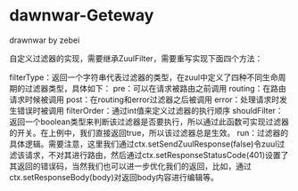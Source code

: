 # dawnwar-Geteway
drawnwar by zebei

自定义过滤器的实现，需要继承ZuulFilter，需要重写实现下面四个方法：

filterType：返回一个字符串代表过滤器的类型，在zuul中定义了四种不同生命周期的过滤器类型，具体如下：
    pre：可以在请求被路由之前调用
    routing：在路由请求时候被调用
    post：在routing和error过滤器之后被调用
    error：处理请求时发生错误时被调用
filterOrder：通过int值来定义过滤器的执行顺序
shouldFilter：返回一个boolean类型来判断该过滤器是否要执行，所以通过此函数可实现过滤器的开关。在上例中，我们直接返回true，所以该过滤器总是生效。
run：过滤器的具体逻辑。需要注意，这里我们通过ctx.setSendZuulResponse(false)令zuul过滤该请求，不对其进行路由，然后通过ctx.setResponseStatusCode(401)设置了其返回的错误码，当然我们也可以进一步优化我们的返回，比如，通过ctx.setResponseBody(body)对返回body内容进行编辑等。
